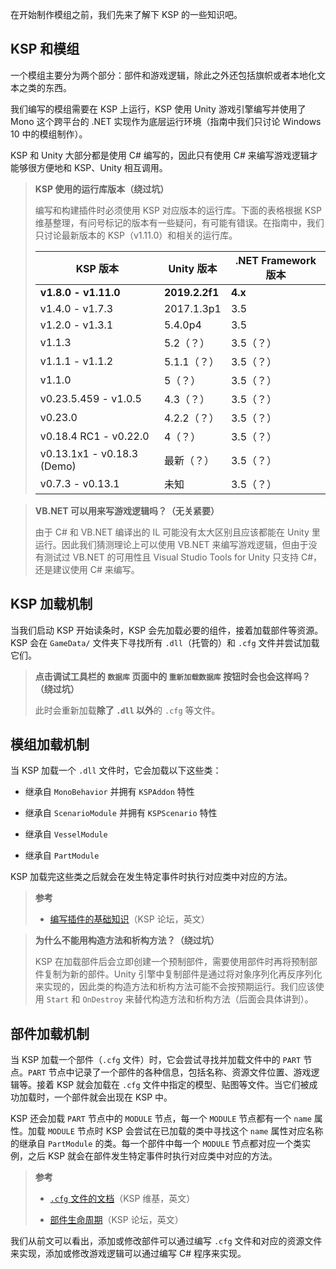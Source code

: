 在开始制作模组之前，我们先来了解下 KSP 的一些知识吧。

## KSP 和模组

一个模组主要分为两个部分：部件和游戏逻辑，除此之外还包括旗帜或者本地化文本之类的东西。

我们编写的模组需要在 KSP 上运行，KSP 使用 Unity 游戏引擎编写并使用了 Mono 这个跨平台的 .NET 实现作为底层运行环境（指南中我们只讨论 Windows 10 中的模组制作）。

KSP 和 Unity 大部分都是使用 C# 编写的，因此只有使用 C# 来编写游戏逻辑才能够很方便地和 KSP、Unity 相互调用。

> **KSP 使用的运行库版本（绕过坑）**
> 
> 编写和构建插件时必须使用 KSP 对应版本的运行库。下面的表格根据 KSP 维基整理，有问号标记的版本有一些疑问，有可能有错误。在指南中，我们只讨论最新版本的 KSP（v1.11.0）和相关的运行库。
>
> | KSP 版本                   | Unity 版本     | .NET Framework 版本 |
> | -------------------------- | -------------- | ------------------- |
> | **v1.8.0 - v1.11.0**       | **2019.2.2f1** | **4.x**             |
> | v1.4.0 - v1.7.3            | 2017.1.3p1     | 3.5                 |
> | v1.2.0 - v1.3.1            | 5.4.0p4        | 3.5                 |
> | v1.1.3                     | 5.2（？）      | 3.5（？）           |
> | v1.1.1 - v1.1.2            | 5.1.1（？）    | 3.5（？）           |
> | v1.1.0                     | 5（？）        | 3.5（？）           |
> | v0.23.5.459 - v1.0.5       | 4.3（？）      | 3.5（？）           |
> | v0.23.0                    | 4.2.2（？）    | 3.5（？）           |
> | v0.18.4 RC1 - v0.22.0      | 4（？）        | 3.5（？）           |
> | v0.13.1x1 - v0.18.3 (Demo) | 最新（？）     | 3.5（？）           |
> | v0.7.3 - v0.13.1           | 未知           | 3.5（？）           |

> **VB.NET 可以用来写游戏逻辑吗？（无关紧要）**
>
> 由于 C# 和 VB.NET 编译出的 IL 可能没有太大区别且应该都能在 Unity 里运行。因此我们猜测理论上可以使用 VB.NET 来编写游戏逻辑，但由于没有测试过 VB.NET 的可用性且 Visual Studio Tools for Unity 只支持 C#，还是建议使用 C# 来编写。

## KSP 加载机制

当我们启动 KSP 开始读条时，KSP 会先加载必要的组件，接着加载部件等资源。KSP 会在 `GameData/` 文件夹下寻找所有 `.dll`（托管的）和 `.cfg` 文件并尝试加载它们。

> **点击调试工具栏的 `数据库` 页面中的 `重新加载数据库` 按钮时会也会这样吗？（绕过坑）**
>
> 此时会重新加载**除了 `.dll` 以外**的 `.cfg` 等文件。

## 模组加载机制

当 KSP 加载一个 `.dll` 文件时，它会加载以下这些类：

- 继承自 `MonoBehavior` 并拥有 `KSPAddon` 特性

- 继承自 `ScenarioModule` 并拥有 `KSPScenario` 特性

- 继承自 `VesselModule`

- 继承自 `PartModule`

KSP 加载完这些类之后就会在发生特定事件时执行对应类中对应的方法。

> **参考**
> 
> - [编写插件的基础知识](https://forum.kerbalspaceprogram.com/index.php?/topic/153765-getting-started-the-basics-of-writing-a-plug-in/)（KSP 论坛，英文）

> **为什么不能用构造方法和析构方法？（绕过坑）**
>
> KSP 在加载部件后会立即创建一个预制部件，需要使用部件时再将预制部件复制为新的部件。Unity 引擎中复制部件是通过将对象序列化再反序列化来实现的，因此类的构造方法和析构方法可能不会按预期运行。我们应该使用 `Start` 和 `OnDestroy` 来替代构造方法和析构方法（后面会具体讲到）。

## 部件加载机制

当 KSP 加载一个部件（`.cfg` 文件）时，它会尝试寻找并加载文件中的 `PART` 节点。`PART` 节点中记录了一个部件的各种信息，包括名称、资源文件位置、游戏逻辑等。接着 KSP 就会加载在 `.cfg` 文件中指定的模型、贴图等文件。当它们被成功加载时，一个部件就会出现在 KSP 中。

KSP 还会加载 `PART` 节点中的 `MODULE` 节点，每一个 `MODULE` 节点都有一个 `name` 属性。加载 `MODULE` 节点时 KSP 会尝试在已加载的类中寻找这个 `name` 属性对应名称的继承自 `PartModule` 的类。每一个部件中每一个 `MODULE` 节点都对应一个类实例，之后 KSP 就会在部件发生特定事件时执行对应类中对应的方法。

> **参考**
>
> - [`.cfg` 文件的文档](https://wiki.kerbalspaceprogram.com/wiki/CFG_File_Documentation)（KSP 维基，英文）
>
> - [部件生命周期](https://forum.kerbalspaceprogram.com/index.php?/topic/145340-the-lifecycle-of-a-part-module-a-primer/)（KSP 论坛，英文）

我们从前文可以看出，添加或修改部件可以通过编写 `.cfg` 文件和对应的资源文件来实现，添加或修改游戏逻辑可以通过编写 C# 程序来实现。

